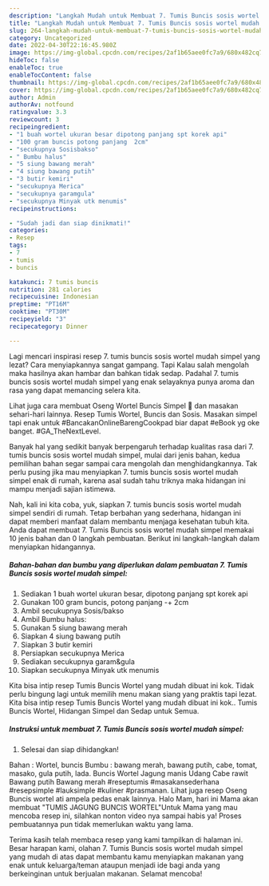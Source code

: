 ```yaml
---
description: "Langkah Mudah untuk Membuat 7. Tumis Buncis sosis wortel mudah simpel, Enak"
title: "Langkah Mudah untuk Membuat 7. Tumis Buncis sosis wortel mudah simpel, Enak"
slug: 264-langkah-mudah-untuk-membuat-7-tumis-buncis-sosis-wortel-mudah-simpel-enak
category: Uncategorized
date: 2022-04-30T22:16:45.980Z
image: https://img-global.cpcdn.com/recipes/2af1b65aee0fc7a9/680x482cq70/7-tumis-buncis-sosis-wortel-mudah-simpel-foto-resep-utama.jpg
hideToc: false
enableToc: true
enableTocContent: false
thumbnail: https://img-global.cpcdn.com/recipes/2af1b65aee0fc7a9/680x482cq70/7-tumis-buncis-sosis-wortel-mudah-simpel-foto-resep-utama.jpg
cover: https://img-global.cpcdn.com/recipes/2af1b65aee0fc7a9/680x482cq70/7-tumis-buncis-sosis-wortel-mudah-simpel-foto-resep-utama.jpg
author: Admin
authorAv: notfound
ratingvalue: 3.3
reviewcount: 3
recipeingredient:
- "1 buah wortel ukuran besar dipotong panjang spt korek api"
- "100 gram buncis potong panjang  2cm"
- "secukupnya Sosisbakso"
- " Bumbu halus"
- "5 siung bawang merah"
- "4 siung bawang putih"
- "3 butir kemiri"
- "secukupnya Merica"
- "secukupnya garamgula"
- "secukupnya Minyak utk menumis"
recipeinstructions:

- "Sudah jadi dan siap dinikmati!"
categories:
- Resep
tags:
- 7
- tumis
- buncis

katakunci: 7 tumis buncis 
nutrition: 281 calories
recipecuisine: Indonesian
preptime: "PT16M"
cooktime: "PT30M"
recipeyield: "3"
recipecategory: Dinner

---
```



Lagi mencari inspirasi resep 7. tumis buncis sosis wortel mudah simpel yang lezat? Cara menyiapkannya sangat gampang. Tapi Kalau salah mengolah maka hasilnya akan hambar dan bahkan tidak sedap. Padahal 7. tumis buncis sosis wortel mudah simpel yang enak selayaknya punya aroma dan rasa yang dapat memancing selera kita.


Lihat juga cara membuat Oseng Wortel Buncis Simpel 🥕 dan masakan sehari-hari lainnya. Resep Tumis Wortel, Buncis dan Sosis. Masakan simpel tapi enak untuk #BancakanOnlineBarengCookpad biar dapat #eBook yg oke banget. #GA_TheNextLevel.

Banyak hal yang sedikit banyak berpengaruh terhadap kualitas rasa dari 7. tumis buncis sosis wortel mudah simpel, mulai dari jenis bahan, kedua pemilihan bahan segar sampai cara mengolah dan menghidangkannya. Tak perlu pusing jika mau menyiapkan 7. tumis buncis sosis wortel mudah simpel enak di rumah, karena asal sudah tahu triknya maka hidangan ini mampu menjadi sajian istimewa.


Nah, kali ini kita coba, yuk, siapkan 7. tumis buncis sosis wortel mudah simpel sendiri di rumah. Tetap berbahan yang sederhana, hidangan ini dapat memberi manfaat dalam membantu menjaga kesehatan tubuh kita. Anda dapat membuat 7. Tumis Buncis sosis wortel mudah simpel memakai 10 jenis bahan dan 0 langkah pembuatan. Berikut ini langkah-langkah dalam menyiapkan hidangannya.

<!--inarticleads1-->

##### Bahan-bahan dan bumbu yang diperlukan dalam pembuatan 7. Tumis Buncis sosis wortel mudah simpel:

1. Sediakan 1 buah wortel ukuran besar, dipotong panjang spt korek api
1. Gunakan 100 gram buncis, potong panjang -+ 2cm
1. Ambil secukupnya Sosis/bakso
1. Ambil  Bumbu halus:
1. Gunakan 5 siung bawang merah
1. Siapkan 4 siung bawang putih
1. Siapkan 3 butir kemiri
1. Persiapkan secukupnya Merica
1. Sediakan secukupnya garam&amp;gula
1. Siapkan secukupnya Minyak utk menumis


Kita bisa intip resep Tumis Buncis Wortel yang mudah dibuat ini kok. Tidak perlu bingung lagi untuk memilih menu makan siang yang praktis tapi lezat. Kita bisa intip resep Tumis Buncis Wortel yang mudah dibuat ini kok.. Tumis Buncis Wortel, Hidangan Simpel dan Sedap untuk Semua. 

<!--inarticleads2-->

##### Instruksi untuk membuat 7. Tumis Buncis sosis wortel mudah simpel:


1. Selesai dan siap dihidangkan!

Bahan : Wortel, buncis Bumbu : bawang merah, bawang putih, cabe, tomat, masako, gula putih, lada. Buncis Wortel Jagung manis Udang Cabe rawit Bawang putih Bawang merah #reseptumis #masakansederhana #resepsimple #lauksimple #kuliner #prasmanan. Lihat juga resep Oseng Buncis wortel ati ampela pedas enak lainnya. Halo Mam, hari ini Mama akan membuat &#34;TUMIS JAGUNG BUNCIS WORTEL&#34;Untuk Mama yang mau mencoba resep ini, silahkan nonton video nya sampai habis ya! Proses pembuatannya pun tidak memerlukan waktu yang lama. 

Terima kasih telah membaca resep yang kami tampilkan di halaman ini. Besar harapan kami, olahan 7. Tumis Buncis sosis wortel mudah simpel yang mudah di atas dapat membantu kamu menyiapkan makanan yang enak untuk keluarga/teman ataupun menjadi ide bagi anda yang berkeinginan untuk berjualan makanan. Selamat mencoba!
